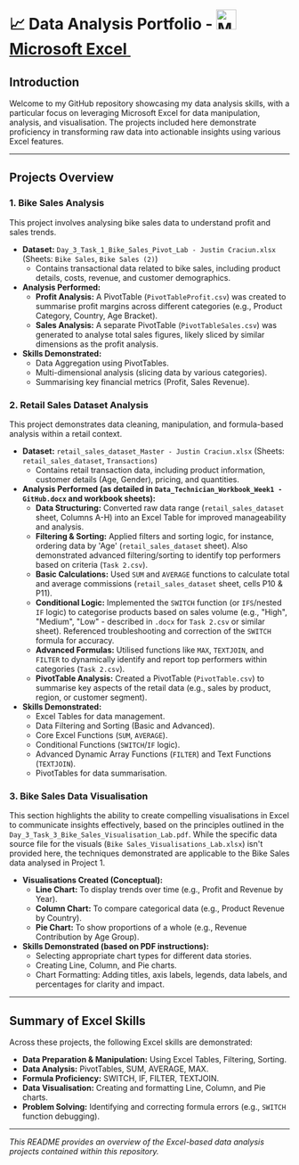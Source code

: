 # 📈 Data Analysis Portfolio - <a href="https://www.microsoft.com/en-us/microsoft-365/excel" target="_blank" rel="noreferrer"><img src="https://img.icons8.com/color/24/000000/microsoft-excel-2019--v1.png" width="36" height="36" alt="Microsoft Excel"/> **Microsoft Excel** </a>&nbsp;  

## Introduction

Welcome to my GitHub repository showcasing my data analysis skills, with a particular focus on leveraging Microsoft Excel for data manipulation, analysis, and visualisation. The projects included here demonstrate proficiency in transforming raw data into actionable insights using various Excel features.

---

## Projects Overview

### 1. Bike Sales Analysis

This project involves analysing bike sales data to understand profit and sales trends.

* **Dataset:** `Day_3_Task_1_Bike_Sales_Pivot_Lab - Justin Craciun.xlsx` (Sheets: `Bike Sales`, `Bike Sales (2)`)
    * Contains transactional data related to bike sales, including product details, costs, revenue, and customer demographics.
* **Analysis Performed:**
    * **Profit Analysis:** A PivotTable (`PivotTableProfit.csv`) was created to summarise profit margins across different categories (e.g., Product Category, Country, Age Bracket).
    * **Sales Analysis:** A separate PivotTable (`PivotTableSales.csv`) was generated to analyse total sales figures, likely sliced by similar dimensions as the profit analysis.
* **Skills Demonstrated:**
    * Data Aggregation using PivotTables.
    * Multi-dimensional analysis (slicing data by various categories).
    * Summarising key financial metrics (Profit, Sales Revenue).

### 2. Retail Sales Dataset Analysis

This project demonstrates data cleaning, manipulation, and formula-based analysis within a retail context.

* **Dataset:** `retail_sales_dataset_Master - Justin Craciun.xlsx` (Sheets: `retail_sales_dataset`, `Transactions`)
    * Contains retail transaction data, including product information, customer details (Age, Gender), pricing, and quantities.
* **Analysis Performed (as detailed in `Data_Technician_Workbook_Week1 - GitHub.docx` and workbook sheets):**
    * **Data Structuring:** Converted raw data range (`retail_sales_dataset` sheet, Columns A-H) into an Excel Table for improved manageability and analysis.
    * **Filtering & Sorting:** Applied filters and sorting logic, for instance, ordering data by 'Age' (`retail_sales_dataset` sheet). Also demonstrated advanced filtering/sorting to identify top performers based on criteria (`Task 2.csv`).
    * **Basic Calculations:** Used `SUM` and `AVERAGE` functions to calculate total and average commissions (`retail_sales_dataset` sheet, cells P10 & P11).
    * **Conditional Logic:** Implemented the `SWITCH` function (or `IFS`/nested `IF` logic) to categorise products based on sales volume (e.g., "High", "Medium", "Low" - described in `.docx` for `Task 2.csv` or similar sheet). Referenced troubleshooting and correction of the `SWITCH` formula for accuracy.
    * **Advanced Formulas:** Utilised functions like `MAX`, `TEXTJOIN`, and `FILTER` to dynamically identify and report top performers within categories (`Task 2.csv`).
    * **PivotTable Analysis:** Created a PivotTable (`PivotTable.csv`) to summarise key aspects of the retail data (e.g., sales by product, region, or customer segment).
* **Skills Demonstrated:**
    * Excel Tables for data management.
    * Data Filtering and Sorting (Basic and Advanced).
    * Core Excel Functions (`SUM`, `AVERAGE`).
    * Conditional Functions (`SWITCH`/`IF` logic).
    * Advanced Dynamic Array Functions (`FILTER`) and Text Functions (`TEXTJOIN`).
    * PivotTables for data summarisation.

### 3. Bike Sales Data Visualisation

This section highlights the ability to create compelling visualisations in Excel to communicate insights effectively, based on the principles outlined in the `Day_3_Task_3_Bike_Sales_Visualisation_Lab.pdf`. While the specific data source file for the visuals (`Bike Sales_Visualisations_Lab.xlsx`) isn't provided here, the techniques demonstrated are applicable to the Bike Sales data analysed in Project 1.

* **Visualisations Created (Conceptual):**
    * **Line Chart:** To display trends over time (e.g., Profit and Revenue by Year).
    * **Column Chart:** To compare categorical data (e.g., Product Revenue by Country).
    * **Pie Chart:** To show proportions of a whole (e.g., Revenue Contribution by Age Group).
* **Skills Demonstrated (based on PDF instructions):**
    * Selecting appropriate chart types for different data stories.
    * Creating Line, Column, and Pie charts.
    * Chart Formatting: Adding titles, axis labels, legends, data labels, and percentages for clarity and impact.

---

## Summary of Excel Skills

Across these projects, the following Excel skills are demonstrated:

* **Data Preparation & Manipulation:** Using Excel Tables, Filtering, Sorting.
* **Data Analysis:** PivotTables, SUM, AVERAGE, MAX.
* **Formula Proficiency:** SWITCH, IF, FILTER, TEXTJOIN.
* **Data Visualisation:** Creating and formatting Line, Column, and Pie charts.
* **Problem Solving:** Identifying and correcting formula errors (e.g., `SWITCH` function debugging).

---

*This README provides an overview of the Excel-based data analysis projects contained within this repository.*
